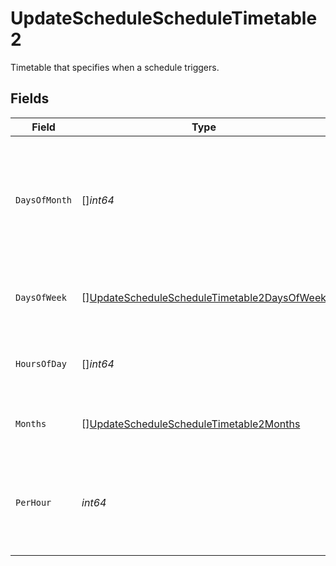 # UpdateScheduleScheduleTimetable2

Timetable that specifies when a schedule triggers.


## Fields

| Field                                                                                                                 | Type                                                                                                                  | Required                                                                                                              | Description                                                                                                           |
| --------------------------------------------------------------------------------------------------------------------- | --------------------------------------------------------------------------------------------------------------------- | --------------------------------------------------------------------------------------------------------------------- | --------------------------------------------------------------------------------------------------------------------- |
| `DaysOfMonth`                                                                                                         | []*int64*                                                                                                             | :heavy_check_mark:                                                                                                    | Days in a month in which the schedule triggers. This is mutually exclusive with days in a week.                       |
| `DaysOfWeek`                                                                                                          | [][UpdateScheduleScheduleTimetable2DaysOfWeek](../../models/operations/updateschedulescheduletimetable2daysofweek.md) | :heavy_minus_sign:                                                                                                    | Days in a week in which the schedule triggers.                                                                        |
| `HoursOfDay`                                                                                                          | []*int64*                                                                                                             | :heavy_check_mark:                                                                                                    | Hours in a day in which the schedule triggers.                                                                        |
| `Months`                                                                                                              | [][UpdateScheduleScheduleTimetable2Months](../../models/operations/updateschedulescheduletimetable2months.md)         | :heavy_minus_sign:                                                                                                    | Months in which the schedule triggers.                                                                                |
| `PerHour`                                                                                                             | *int64*                                                                                                               | :heavy_check_mark:                                                                                                    | Number of times a schedule triggers per hour, value must be between 1 and 60                                          |